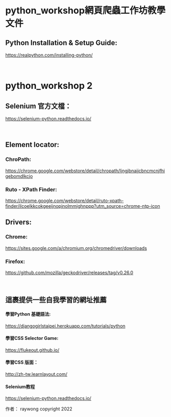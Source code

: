 # python_workshop網頁爬蟲工作坊教學文件

## Python Installation & Setup Guide:
https://realpython.com/installing-python/

<br>

# python_workshop 2

## Selenium 官方文檔：
https://selenium-python.readthedocs.io/

<br>

## Element locator:
### ChroPath:
https://chrome.google.com/webstore/detail/chropath/ljngjbnaijcbncmcnjfhigebomdlkcjo
### Ruto - XPath Finder:
https://chrome.google.com/webstore/detail/ruto-xpath-finder/ilcoelkkcokgeeijnopjnolmmighnppp?utm_source=chrome-ntp-icon

## Drivers:
### Chrome:
https://sites.google.com/a/chromium.org/chromedriver/downloads
### Firefox:
https://github.com/mozilla/geckodriver/releases/tag/v0.26.0

<br>

## 這裹提供一些自我學習的網址推薦

#### 學習Python 基礎語法:
https://djangogirlstaipei.herokuapp.com/tutorials/python

#### 學習CSS Selector Game:
https://flukeout.github.io/

#### 學習CSS 版面：
http://zh-tw.learnlayout.com/

#### Selenium教程
https://selenium-python.readthedocs.io/


作者： raywong
copyright 2022
